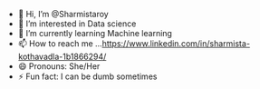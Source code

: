 - 👋 Hi, I’m @Sharmistaroy
- 👀 I’m interested in Data science
- 🌱 I’m currently learning Machine learning
- 📫 How to reach me ...https://www.linkedin.com/in/sharmista-kothavadla-1b1866294/
- 😄 Pronouns: She/Her
- ⚡ Fun fact: I can be dumb sometimes

<!---
Sharmistaroy/Sharmistaroy is a ✨ special ✨ repository because its `README.md` (this file) appears on your GitHub profile.
You can click the Preview link to take a look at your changes.
--->
